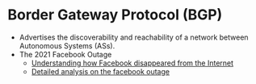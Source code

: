 # Border Gateway Protocol (BGP)

-   Advertises the discoverability and reachability of a network between Autonomous Systems (ASs).
-   The 2021 Facebook Outage
    -   [Understanding how Facebook disappeared from the Internet](https://blog.cloudflare.com/october-2021-facebook-outage)
    -   [Detailed analysis on the facebook outage](https://www.youtube.com/watch?v=JODWEal5vko)
